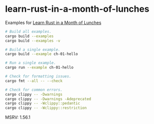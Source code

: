 # learn-rust-in-a-month-of-lunches

Examples for [Learn Rust in a Month of Lunches](https://www.manning.com/books/learn-rust-in-a-month-of-lunches)

```bash
# Build all examples.
cargo build --examples
cargo build --examples -v

# Build a single example.
cargo build --example ch-01-hello

# Run a single example.
cargo run --example ch-01-hello
```

```bash
# Check for formatting issues.
cargo fmt --all -- --check

# Check for common errors.
cargo clippy -- -Dwarnings
cargo clippy -- -Dwarnings -Adeprecated
cargo clippy -- -Wclippy::pedantic
cargo clippy -- -Wclippy::restriction
```

MSRV: 1.56.1
